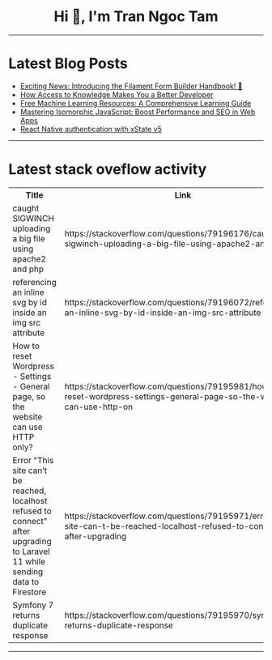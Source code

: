<h1 align="center">Hi 👋, I'm Tran Ngoc Tam</h1>

---

# Latest Blog Posts 
<!-- BLOG-POST-LIST:START -->
- [Exciting News: Introducing the Filament Form Builder Handbook! 🚀](https://dev.to/andreiabohner/exciting-news-introducing-the-filament-form-builder-handbook-566i)
- [How Access to Knowledge Makes You a Better Developer](https://dev.to/jadeljerdy/how-access-to-knowledge-makes-you-a-better-developer-968)
- [Free Machine Learning Resources: A Comprehensive Learning Guide](https://dev.to/getvm/free-machine-learning-resources-a-comprehensive-learning-guide-2j7o)
- [Mastering Isomorphic JavaScript: Boost Performance and SEO in Web Apps](https://dev.to/aaravjoshi/mastering-isomorphic-javascript-boost-performance-and-seo-in-web-apps-44c8)
- [React Native authentication with xState v5](https://dev.to/gtodorov/react-native-authentication-with-xstate-v5-39ah)
<!-- BLOG-POST-LIST:END -->

---

# Latest stack oveflow activity
<table>
  <tr><th>Title</th><th>Link</th></tr>
  <!-- STACKOVERFLOW:START --><tr><td>caught SIGWINCH uploading a big file using apache2 and php</td><td>https://stackoverflow.com/questions/79196176/caught-sigwinch-uploading-a-big-file-using-apache2-and-php</td></tr><tr><td>referencing an inline svg by id inside an img src attribute</td><td>https://stackoverflow.com/questions/79196072/referencing-an-inline-svg-by-id-inside-an-img-src-attribute</td></tr><tr><td>How to reset Wordpress - Settings - General page, so the website can use HTTP only?</td><td>https://stackoverflow.com/questions/79195981/how-to-reset-wordpress-settings-general-page-so-the-website-can-use-http-on</td></tr><tr><td>Error &quot;This site can’t be reached, localhost refused to connect&quot; after upgrading to Laravel 11 while sending data to Firestore</td><td>https://stackoverflow.com/questions/79195971/error-this-site-can-t-be-reached-localhost-refused-to-connect-after-upgrading</td></tr><tr><td>Symfony 7 returns duplicate response</td><td>https://stackoverflow.com/questions/79195970/symfony-7-returns-duplicate-response</td></tr><!-- STACKOVERFLOW:END -->
</table>

---


